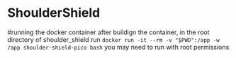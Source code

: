# ShoulderShield
#running the docker container
after buildign the container, in the root directory of shoulder_shield run
```docker run -it --rm -v "$PWD":/app -w /app shoulder-shield-pico bash```
you may need to run with root permissions
